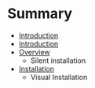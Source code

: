 # Summary

* [Introduction](su.md)
* [Introduction](introduction.md)
* [Overview](overview.md)
   * Silent installation
* [Installation](installation.md)
   * Visual Installation

